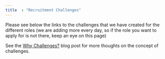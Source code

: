 ```yaml
---
title  : "Recruitment Challenges"
---
```


Please see below the links to the challenges that we have created for the different roles (we are adding more every day, so if the role you want to apply for is not there, keep an eye on this
page)

See the [Why Challenges?](/blog/2017/12/11/why-challenges/) blog post for more thoughts on the concept of challenges.


